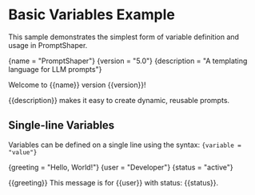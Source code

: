 # Basic Variables Example

This sample demonstrates the simplest form of variable definition and usage in PromptShaper.

{name = "PromptShaper"}
{version = "5.0"}
{description = "A templating language for LLM prompts"}

Welcome to {{name}} version {{version}}!

{{description}} makes it easy to create dynamic, reusable prompts.

## Single-line Variables
Variables can be defined on a single line using the syntax: `{variable = "value"}`

{greeting = "Hello, World!"}
{user = "Developer"}
{status = "active"}

{{greeting}} This message is for {{user}} with status: {{status}}.